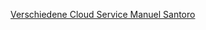  <a href="https://github.com/manuelsantoro06/M346/blob/main/Aufgabe 1.2">Verschiedene Cloud Service Manuel Santoro</a> 
